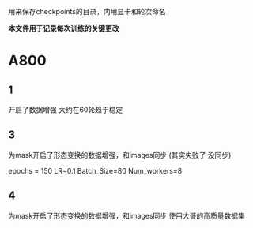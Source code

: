 用来保存checkpoints的目录，内用显卡和轮次命名

**本文件用于记录每次训练的关键更改**

# A800

## 1
开启了数据增强
大约在60轮趋于稳定

## 3
为mask开启了形态变换的数据增强，和images同步 
(其实失败了 没同步)

epochs = 150
LR=0.1
Batch_Size=80
Num_workers=8

## 4
为mask开启了形态变换的数据增强，和images同步
使用大哥的高质量数据集